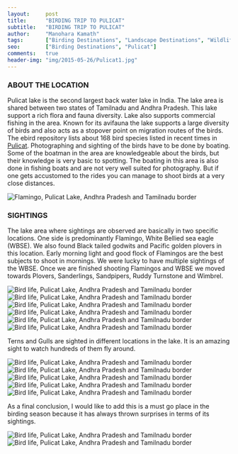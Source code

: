 ```yaml
---
layout:     post
title:      "BIRDING TRIP TO PULICAT"
subtitle:   "BIRDING TRIP TO PULICAT"
author:     "Manohara Kamath"
tags:       ["Birding Destinations", "Landscape Destinations", "Wildlife Destinations", "Pulicat"]
seo:		["Birding Destinations", "Pulicat"]
comments:   true
header-img: "img/2015-05-26/Pulicat1.jpg"
---
```



<h3>
ABOUT THE LOCATION
</h3>


<p>
Pulicat lake is the second largest back water lake in India. The lake area is shared between two states of Tamilnadu and Andhra Pradesh. This lake support a rich flora and fauna diversity. Lake also supports commercial fishing in the area. Known for its avifauna the lake supports a large diversity of birds and also acts as a stopover point on migration routes of the birds. The ebird repository lists about 168 bird species listed in recent times in <a href="http://ebird.org/ebird/hotspot/L2357332">Pulicat</a>. Photographing and sighting of the birds have to be done by boating. Some of the boatman in the area are knowledgeable about the birds, but their knowledge is very basic to spotting. The boating in this area is also done in fishing boats and are not very well suited for photography. But if one gets accustomed to the rides you can manage to shoot birds at a very close distances.
</p>

<img src="{{ site.baseurl }}/img/2015-05-26/Pulicat2.jpg"  alt="Flamingo, Pulicat Lake, Andhra Pradesh and Tamilnadu border">

<h3>
SIGHTINGS
</h3>

<p>
The lake area where sightings are observed are basically in two specific locations. One side is predominantly Flamingo, White Bellied sea eagle (WBSE). We also found Black tailed godwits and Pacific golden plovers in this location. Early morning light and good flock of Flamingos are the best subjects to shoot in mornings. We were lucky to have multiple sightings of the WBSE. Once we are finished shooting Flamingos and WBSE we moved towards Plovers, Sanderlings, Sandpipers, Ruddy Turnstone and Wimbrel.
</p>

<img src="{{ site.baseurl }}/img/2015-05-26/Pulicat3.jpg" alt="Bird life, Pulicat Lake, Andhra Pradesh and Tamilnadu border">
<img src="{{ site.baseurl }}/img/2015-05-26/Pulicat4.jpg" alt="Bird life, Pulicat Lake, Andhra Pradesh and Tamilnadu border">
<img src="{{ site.baseurl }}/img/2015-05-26/Pulicat5.jpg" alt="Bird life, Pulicat Lake, Andhra Pradesh and Tamilnadu border">
<img src="{{ site.baseurl }}/img/2015-05-26/Pulicat6.jpg" alt="Bird life, Pulicat Lake, Andhra Pradesh and Tamilnadu border">
<img src="{{ site.baseurl }}/img/2015-05-26/Pulicat7.jpg" alt="Bird life, Pulicat Lake, Andhra Pradesh and Tamilnadu border">
<img src="{{ site.baseurl }}/img/2015-05-26/Pulicat8.jpg" alt="Bird life, Pulicat Lake, Andhra Pradesh and Tamilnadu border">

<p>
Terns and Gulls are sighted in different locations in the lake. It is an amazing sight to watch hundreds of them fly around.
</p>

<img src="{{ site.baseurl }}/img/2015-05-26/Pulicat9.jpg" alt="Bird life, Pulicat Lake, Andhra Pradesh and Tamilnadu border">
<img src="{{ site.baseurl }}/img/2015-05-26/Pulicat10.jpg" alt="Bird life, Pulicat Lake, Andhra Pradesh and Tamilnadu border">
<img src="{{ site.baseurl }}/img/2015-05-26/Pulicat11.jpg" alt="Bird life, Pulicat Lake, Andhra Pradesh and Tamilnadu border">
<img src="{{ site.baseurl }}/img/2015-05-26/Pulicat12.jpg" alt="Bird life, Pulicat Lake, Andhra Pradesh and Tamilnadu border">
<img src="{{ site.baseurl }}/img/2015-05-26/Pulicat13.jpg" alt="Bird life, Pulicat Lake, Andhra Pradesh and Tamilnadu border">

<p>
As a final conclusion, I would like to add this is a must go place in the birding season because it has always thrown surprises in terms of its sightings.
</p>

<img src="{{ site.baseurl }}/img/2015-05-26/Pulicat14.jpg" alt="Bird life, Pulicat Lake, Andhra Pradesh and Tamilnadu border">
<img src="{{ site.baseurl }}/img/2015-05-26/Pulicat15.jpg" alt="Bird life, Pulicat Lake, Andhra Pradesh and Tamilnadu border">
